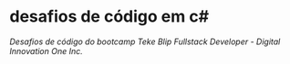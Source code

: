 # desafios de código em c#

*Desafios de código do bootcamp Teke Blip Fullstack Developer - Digital Innovation One Inc.*
